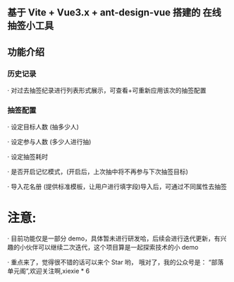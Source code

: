 ## 基于 Vite + Vue3.x + ant-design-vue 搭建的 在线抽签小工具

## 功能介绍

### 历史记录

· 对过去抽签纪录进行列表形式展示，可查看+可重新应用该次的抽签配置

### 抽签配置

· 设定目标人数 (抽多少人)

· 设定参与人数 (多少人进行抽)

· 设定抽签耗时

· 是否开启记忆模式，(开启后，上次抽中将不再参与下次抽签目标)

· 导入花名册 (提供标准模板，让用户进行填字段)导入后，可通过不同属性去抽签

# 注意:

· 目前功能仅是一部分 demo，具体暂未进行研发哈，后续会进行迭代更新，有兴趣的小伙伴可以继续二次迭代，这个项目算是一起探索技术的小 demo

· 重点来了，觉得很不错的话可以来个 Star 哟， 哦对了，我的公众号是： “部落单元阁”,欢迎关注啊,xiexie \* 6
